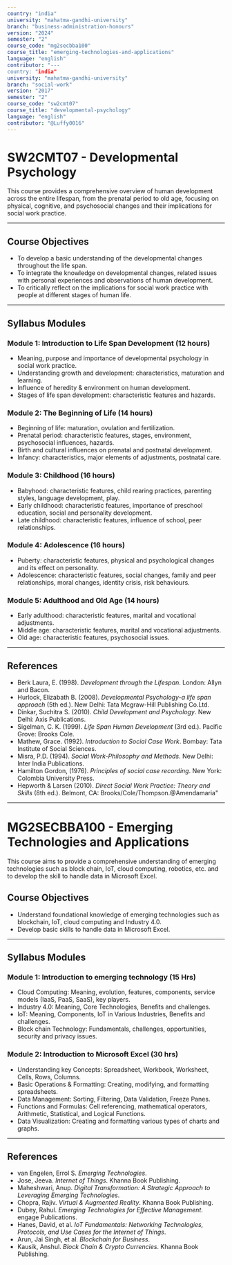 ```yaml
---
country: "india"
university: "mahatma-gandhi-university"
branch: "business-administration-honours"
version: "2024"
semester: "2"
course_code: "mg2secbba100"
course_title: "emerging-technologies-and-applications"
language: "english"
contributor: "---
country: "india"
university: "mahatma-gandhi-university"
branch: "social-work"
version: "2017"
semester: "2"
course_code: "sw2cmt07"
course_title: "developmental-psychology"
language: "english"
contributor: "@Luffy0016"
---
```

# SW2CMT07 - Developmental Psychology

This course provides a comprehensive overview of human development across the entire lifespan, from the prenatal period to old age, focusing on physical, cognitive, and psychosocial changes and their implications for social work practice.

---
## Course Objectives

* To develop a basic understanding of the developmental changes throughout the life span.
* To integrate the knowledge on developmental changes, related issues with personal experiences and observations of human development.
* To critically reflect on the implications for social work practice with people at different stages of human life.

---
## Syllabus Modules

### Module 1: Introduction to Life Span Development (12 hours)
* Meaning, purpose and importance of developmental psychology in social work practice.
* Understanding growth and development: characteristics, maturation and learning.
* Influence of heredity & environment on human development.
* Stages of life span development: characteristic features and hazards.

### Module 2: The Beginning of Life (14 hours)
* Beginning of life: maturation, ovulation and fertilization.
* Prenatal period: characteristic features, stages, environment, psychosocial influences, hazards.
* Birth and cultural influences on prenatal and postnatal development.
* Infancy: characteristics, major elements of adjustments, postnatal care.

### Module 3: Childhood (16 hours)
* Babyhood: characteristic features, child rearing practices, parenting styles, language development, play.
* Early childhood: characteristic features, importance of preschool education, social and personality development.
* Late childhood: characteristic features, influence of school, peer relationships.

### Module 4: Adolescence (16 hours)
* Puberty: characteristic features, physical and psychological changes and its effect on personality.
* Adolescence: characteristic features, social changes, family and peer relationships, moral changes, identity crisis, risk behaviours.

### Module 5: Adulthood and Old Age (14 hours)
* Early adulthood: characteristic features, marital and vocational adjustments.
* Middle age: characteristic features, marital and vocational adjustments.
* Old age: characteristic features, psychosocial issues.

---
## References
* Berk Laura, E. (1998). *Development through the Lifespan*. London: Allyn and Bacon.
* Hurlock, Elizabath B. (2008). *Developmental Psychology-a life span approach* (5th ed.). New Delhi: Tata Mcgraw-Hill Publishing Co.Ltd.
* Dinkar, Suchitra S. (2010). *Child Development and Psychology*. New Delhi: Axis Publications.
* Sigelman, C. K. (1999). *Life Span Human Development* (3rd ed.). Pacific Grove: Brooks Cole.
* Mathew, Grace. (1992). *Introduction to Social Case Work*. Bombay: Tata Institute of Social Sciences.
* Misra, P.D. (1994). *Social Work-Philosophy and Methods*. New Delhi: Inter India Publications.
* Hamilton Gordon, (1976). *Principles of social case recording*. New York: Colombia University Press.
* Hepworth & Larsen (2010). *Direct Social Work Practice: Theory and Skills* (8th ed.). Belmont, CA: Brooks/Cole/Thompson.@Amendamaria"
---
# MG2SECBBA100 - Emerging Technologies and Applications

This course aims to provide a comprehensive understanding of emerging technologies such as block chain, IoT, cloud computing, robotics, etc. and to develop the skill to handle data in Microsoft Excel. 
## Course Objectives

* Understand foundational knowledge of emerging technologies such as blockchain, IoT, cloud computing and Industry 4.0. 
* Develop basic skills to handle data in Microsoft Excel. 

---
## Syllabus Modules

### Module 1: Introduction to emerging technology (15 Hrs)
* Cloud Computing: Meaning, evolution, features, components, service models (IaaS, PaaS, SaaS), key players.
* Industry 4.0: Meaning, Core Technologies, Benefits and challenges.
* IoT: Meaning, Components, IoT in Various Industries, Benefits and challenges. 
* Block chain Technology: Fundamentals, challenges, opportunities, security and privacy issues.  

### Module 2: Introduction to Microsoft Excel (30 hrs)
* Understanding key Concepts: Spreadsheet, Workbook, Worksheet, Cells, Rows, Columns.
* Basic Operations & Formatting: Creating, modifying, and formatting spreadsheets. 
* Data Management: Sorting, Filtering, Data Validation, Freeze Panes. 
* Functions and Formulas: Cell referencing, mathematical operators, Arithmetic, Statistical, and Logical Functions. 
* Data Visualization: Creating and formatting various types of charts and graphs.

---
## References
* van Engelen, Errol S. *Emerging Technologies*. 
* Jose, Jeeva. *Internet of Things*. Khanna Book Publishing. 
* Maheshwari, Anup. *Digital Transformation: A Strategic Approach to Leveraging Emerging Technologies*. 
* Chopra, Rajiv. *Virtual & Augmented Reality*. Khanna Book Publishing.
* Dubey, Rahul. *Emerging Technologies for Effective Management*. engage Publications. 
* Hanes, David, et al. *IoT Fundamentals: Networking Technologies, Protocols, and Use Cases for the Internet of Things*.
* Arun, Jai Singh, et al. *Blockchain for Business*. 
* Kausik, Anshul. *Block Chain & Crypto Currencies*. Khanna Book Publishing.